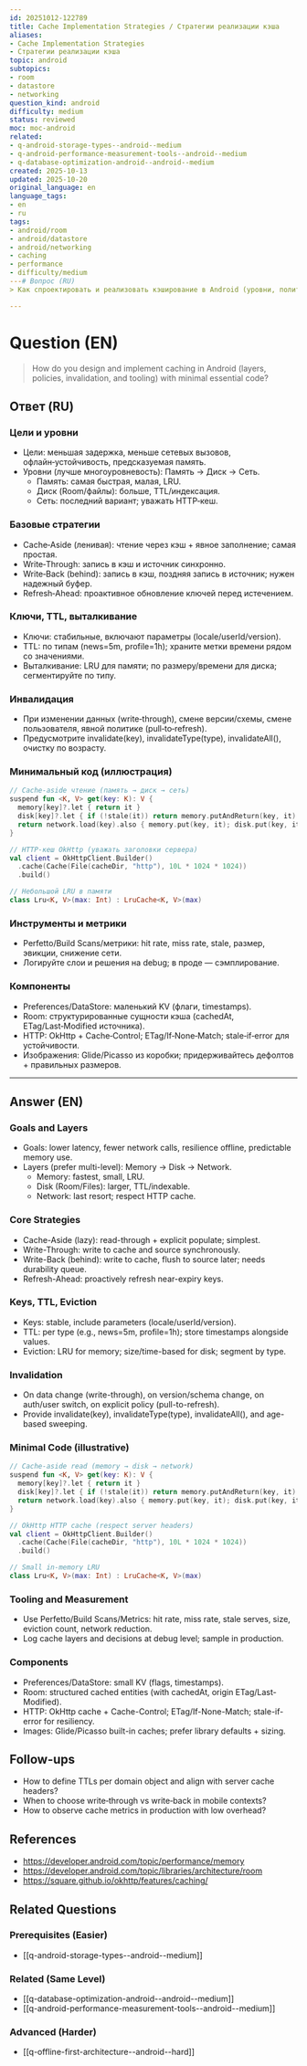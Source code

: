 ```yaml
---
id: 20251012-122789
title: Cache Implementation Strategies / Стратегии реализации кэша
aliases:
- Cache Implementation Strategies
- Стратегии реализации кэша
topic: android
subtopics:
- room
- datastore
- networking
question_kind: android
difficulty: medium
status: reviewed
moc: moc-android
related:
- q-android-storage-types--android--medium
- q-android-performance-measurement-tools--android--medium
- q-database-optimization-android--android--medium
created: 2025-10-13
updated: 2025-10-20
original_language: en
language_tags:
- en
- ru
tags:
- android/room
- android/datastore
- android/networking
- caching
- performance
- difficulty/medium
---# Вопрос (RU)
> Как спроектировать и реализовать кэширование в Android (уровни, политики, инвалидация и инструменты) с минимально достаточным кодом?

---
```


# Question (EN)
> How do you design and implement caching in Android (layers, policies, invalidation, and tooling) with minimal essential code?

## Ответ (RU)

### Цели и уровни
- Цели: меньшая задержка, меньше сетевых вызовов, офлайн‑устойчивость, предсказуемая память.
- Уровни (лучше многоуровневость): Память → Диск → Сеть.
  - Память: самая быстрая, малая, LRU.
  - Диск (Room/файлы): больше, TTL/индексация.
  - Сеть: последний вариант; уважать HTTP‑кеш.

### Базовые стратегии
- Cache‑Aside (ленивая): чтение через кэш + явное заполнение; самая простая.
- Write‑Through: запись в кэш и источник синхронно.
- Write‑Back (behind): запись в кэш, поздняя запись в источник; нужен надежный буфер.
- Refresh‑Ahead: проактивное обновление ключей перед истечением.

### Ключи, TTL, выталкивание
- Ключи: стабильные, включают параметры (locale/userId/version).
- TTL: по типам (news=5m, profile=1h); храните метки времени рядом со значениями.
- Выталкивание: LRU для памяти; по размеру/времени для диска; сегментируйте по типу.

### Инвалидация
- При изменении данных (write‑through), смене версии/схемы, смене пользователя, явной политике (pull‑to‑refresh).
- Предусмотрите invalidate(key), invalidateType(type), invalidateAll(), очистку по возрасту.

### Минимальный код (иллюстрация)
```kotlin
// Cache‑aside чтение (память → диск → сеть)
suspend fun <K, V> get(key: K): V {
  memory[key]?.let { return it }
  disk[key]?.let { if (!stale(it)) return memory.putAndReturn(key, it) }
  return network.load(key).also { memory.put(key, it); disk.put(key, it.withTimestamp()) }
}
```

```kotlin
// HTTP‑кеш OkHttp (уважать заголовки сервера)
val client = OkHttpClient.Builder()
  .cache(Cache(File(cacheDir, "http"), 10L * 1024 * 1024))
  .build()
```

```kotlin
// Небольшой LRU в памяти
class Lru<K, V>(max: Int) : LruCache<K, V>(max)
```

### Инструменты и метрики
- Perfetto/Build Scans/метрики: hit rate, miss rate, stale, размер, эвикции, снижение сети.
- Логируйте слои и решения на debug; в проде — сэмплирование.

### Компоненты
- Preferences/DataStore: маленький KV (флаги, timestamps).
- Room: структурированные сущности кэша (cachedAt, ETag/Last‑Modified источника).
- HTTP: OkHttp + Cache‑Control; ETag/If‑None‑Match; stale‑if‑error для устойчивости.
- Изображения: Glide/Picasso из коробки; придерживайтесь дефолтов + правильных размеров.

---

## Answer (EN)

### Goals and Layers
- Goals: lower latency, fewer network calls, resilience offline, predictable memory use.
- Layers (prefer multi-level): Memory → Disk → Network.
  - Memory: fastest, small, LRU.
  - Disk (Room/Files): larger, TTL/indexable.
  - Network: last resort; respect HTTP cache.

### Core Strategies
- Cache-Aside (lazy): read-through + explicit populate; simplest.
- Write-Through: write to cache and source synchronously.
- Write-Back (behind): write to cache, flush to source later; needs durability queue.
- Refresh-Ahead: proactively refresh near-expiry keys.

### Keys, TTL, Eviction
- Keys: stable, include parameters (locale/userId/version).
- TTL: per type (e.g., news=5m, profile=1h); store timestamps alongside values.
- Eviction: LRU for memory; size/time-based for disk; segment by type.

### Invalidation
- On data change (write-through), on version/schema change, on auth/user switch, on explicit policy (pull-to-refresh).
- Provide invalidate(key), invalidateType(type), invalidateAll(), and age-based sweeping.

### Minimal Code (illustrative)
```kotlin
// Cache-aside read (memory → disk → network)
suspend fun <K, V> get(key: K): V {
  memory[key]?.let { return it }
  disk[key]?.let { if (!stale(it)) return memory.putAndReturn(key, it) }
  return network.load(key).also { memory.put(key, it); disk.put(key, it.withTimestamp()) }
}
```

```kotlin
// OkHttp HTTP cache (respect server headers)
val client = OkHttpClient.Builder()
  .cache(Cache(File(cacheDir, "http"), 10L * 1024 * 1024))
  .build()
```

```kotlin
// Small in-memory LRU
class Lru<K, V>(max: Int) : LruCache<K, V>(max)
```

### Tooling and Measurement
- Use Perfetto/Build Scans/Metrics: hit rate, miss rate, stale serves, size, eviction count, network reduction.
- Log cache layers and decisions at debug level; sample in production.

### Components
- Preferences/DataStore: small KV (flags, timestamps).
- Room: structured cached entities (with cachedAt, origin ETag/Last-Modified).
- HTTP: OkHttp cache + Cache-Control; ETag/If-None-Match; stale-if-error for resiliency.
- Images: Glide/Picasso built-in caches; prefer library defaults + sizing.

## Follow-ups
- How to define TTLs per domain object and align with server cache headers?
- When to choose write‑through vs write‑back in mobile contexts?
- How to observe cache metrics in production with low overhead?

## References
- https://developer.android.com/topic/performance/memory
- https://developer.android.com/topic/libraries/architecture/room
- https://square.github.io/okhttp/features/caching/

## Related Questions

### Prerequisites (Easier)
- [[q-android-storage-types--android--medium]]

### Related (Same Level)
- [[q-database-optimization-android--android--medium]]
- [[q-android-performance-measurement-tools--android--medium]]

### Advanced (Harder)
- [[q-offline-first-architecture--android--hard]]

